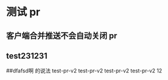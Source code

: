 # 测试 pr

## 客户端合并推送不会自动关闭 pr

## test231231
##dfafsd啊 的说法  test-pr-v2
test-pr-v2
test-pr-v2
test-pr-v2
12
